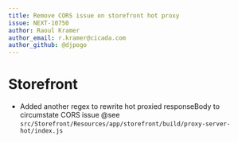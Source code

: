 ```yaml
---
title: Remove CORS issue on storefront hot proxy
issue: NEXT-10750
author: Raoul Kramer
author_email: r.kramer@cicada.com 
author_github: @djpogo
---
```


# Storefront
* Added another regex to rewrite hot proxied responseBody to circumstate CORS issue @see `src/Storefront/Resources/app/storefront/build/proxy-server-hot/index.js`
